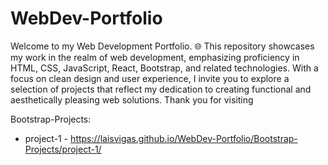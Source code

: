 # WebDev-Portfolio
 Welcome to my Web Development Portfolio. 🌐 This repository showcases my work in the realm of web development, emphasizing proficiency in HTML, CSS, JavaScript, React, Bootstrap, and related technologies. With a focus on clean design and user experience, I invite you to explore a selection of projects that reflect my dedication to creating functional and aesthetically pleasing web solutions. Thank you for visiting

Bootstrap-Projects:
* project-1 - https://laisvigas.github.io/WebDev-Portfolio/Bootstrap-Projects/project-1/
